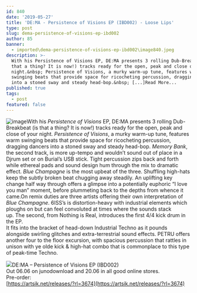 ```yaml
---
id: 840
date: '2019-05-27'
title: 'DE:MA - Persistence of Visions EP (IBD002) - Loose Lips'
type: post
slug: dema-persistence-of-visions-ep-ibd002
author: 85
banner:
  - imported\dema-persistence-of-visions-ep-ibd002\image840.jpeg
description: >-
  With his Persistence of Visions EP, DE:MA presents 3 rolling Dub-Breakbeat (is
  that a thing? It is now!) tracks ready for the open, peak and close of your
  night.&nbsp; Persistence of Visions, a murky warm-up tune, features warm
  swinging beats that provide space for ricocheting percussion, dragging dancers
  into a stoned sway and steady head-bop.&nbsp; [...]Read More...
published: true
tags:
  - post
featured: false
---
```

![image](../imported\dema-persistence-of-visions-ep-ibd002\image840.jpeg)With his _Persistence of Visions_ EP, DE:MA presents 3 rolling Dub-Breakbeat (is that a thing? It is now!) tracks ready for the open, peak and close of your night. _Persistence of Visions_, a murky warm-up tune, features warm swinging beats that provide space for ricocheting percussion, dragging dancers into a stoned sway and steady head-bop. _Memory Bank_, the second track, is more up-tempo and wouldn’t sound out of place in a Djrum set or on Burial’s USB stick. Tight percussion zips back and forth while ethereal pads and sound design hum through the mix to dramatic effect. _Blue Champagne_ is the most upbeat of the three. Shuffling high-hats keep the subtly broken beat chugging away steadily. An uplifting key change half way through offers a glimpse into a potentially euphoric “I love you man” moment, before plummeting back to the depths from whence it came.On remix duties are three artists offering their own interpretation of _Blue Champagne_. 6ISS’s is distortion-heavy with industrial elements which ploughs on but can feel convoluted at times where the sounds stack up. The second, from Nothing is Real, introduces the first 4/4 kick drum in the EP.  
It fits into the bracket of head-down Industrial Techno as it pounds alongside swirling glitches and extra-terrestrial sound effects. PETRU offers another four to the floor excursion, with spacious percussion that rattles in unison with ye olde kick & high-hat combo that is commonplace to this type of peak-time Techno.

![](/wp-content/uploads/live/img/wysiwyg/5cec489fefef1.jpg)DE:MA – Persistence of Visions EP (IBD002)  
Out 06.06 on junodownload and 20.06 in all good online stores.  
Pre-order:   
[](https://artsik.net/releases/?rl=3674)[https://artsik.net/releases/?rl=3674](https://artsik.net/releases/?rl=3674)
